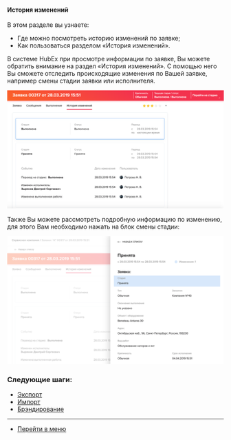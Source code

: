 #### История изменений
В этом разделе вы узнаете:
- Где можно посмотреть историю изменений по заявке;
- Как пользоваться разделом «История изменений».

В системе HubEx при просмотре информации по заявке, Вы можете обратить внимание на раздел «История изменений». С помощью него Вы сможете отследить происходящие изменения по Вашей заявке, например смены стадии заявки или исполнителя.

![hist1.png](/attachments/images/FAQ/USER/HistoryOfChanges/hist1.png)

Также Вы можете рассмотреть подробную информацию по изменению, для этого Вам необходимо нажать на блок смены стадии:

![hist2.png](/attachments/images/FAQ/USER/HistoryOfChanges/hist2.png)



### Следующие шаги:
- [Экспорт](./Export.md)
- [Импорт](./Import.md)
- [Брэндирование](./Branding.md)

___
- [Перейти в меню](http://wiki.hubex.ru)

